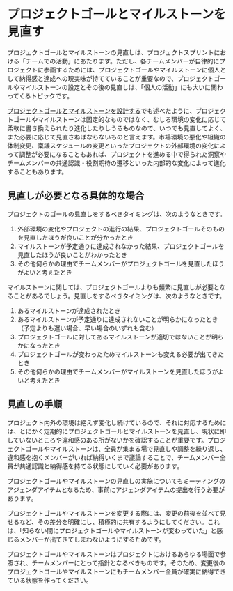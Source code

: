 # プロジェクトゴールとマイルストーンを見直す

プロジェクトゴールとマイルストーンの見直しは、プロジェクトスプリントにおける「チームでの活動」にあたります。ただし、各チームメンバーが自律的にプロジェクトに参画するためには、プロジェクトゴールやマイルストーンに個人として納得感と達成への現実味が持てていることが重要なので、プロジェクトゴールやマイルストーンの設定とその後の見直しは、「個人の活動」にも大いに関わってくるトピックです。

[プロジェクトゴールとマイルストーンを設計する](../../ja-v3.0.0-alpha/tutorial/section2-1.md)でも述べたように、プロジェクトゴールやマイルストーンは固定的なものではなく、むしろ環境の変化に応じて柔軟に書き換えられたり進化したりしうるものなので、いつでも見直してよく、また必要に応じて見直さねばならないものと言えます。市場環境の悪化や組織の体制変更、稟議スケジュールの変更といったプロジェクトの外部環境の変化によって調整が必要になることもあれば、プロジェクトを進める中で得られた洞察やチームメンバーの共通認識・役割期待の遷移といった内部的な変化によって進化することもあります。

## **見直しが必要となる具体的な場合**

プロジェクトのゴールの見直しをするべきタイミングは、次のようなときです。

1. 外部環境の変化やプロジェクトの進行の結果、プロジェクトゴールそのものを見直したほうが良いことが分かったとき
2. マイルストーンが予定通りに達成されなかった結果、プロジェクトゴールを見直したほうが良いことがわかったとき
3. その他何らかの理由でチームメンバーがプロジェクトゴールを見直したほうがよいと考えたとき

マイルストーンに関しては、プロジェクトゴールよりも頻繁に見直しが必要となることがあるでしょう。見直しをするべきタイミングは、次のようなときです。

1. あるマイルストーンが達成されたとき
2. あるマイルストーンが予定通りに達成されないことが明らかになったとき（予定よりも遅い場合、早い場合のいずれも含む）
3. プロジェクトゴールに対してあるマイルストーンが適切ではないことが明らかになったとき
4. プロジェクトゴールが変わったためマイルストーンも変える必要が出てきたとき
5. その他何らかの理由でチームメンバーがマイルストーンを見直したほうがよいと考えたとき

## **見直しの手順**

プロジェクト内外の環境は絶えず変化し続けているので、それに対応するためには、とにかく定期的にプロジェクトゴールとマイルストーンを見直し、現状に即していないところや違和感のある所がないかを確認することが重要です。プロジェクトゴールやマイルストーンは、全員が集まる場で見直しや調整を繰り返し、違和感を抱くメンバーがいれば納得いくまで議論することで、チームメンバー全員が共通認識と納得感を持てる状態にしていく必要があります。

プロジェクトゴールやマイルストーンの見直しの実施についてもミーティングのアジェンダアイテムとなるため、事前にアジェンダアイテムの提出を行う必要があります。

プロジェクトゴールやマイルストーンを変更する際には、変更の前後を並べて見せるなど、その差分を明確にし、積極的に共有するようにしてください。これは、「知らない間にプロジェクトゴールやマイルストーンが変わっていた」と感じるメンバーが出てきてしまわないようにするためです。

プロジェクトゴールやマイルストーンはプロジェクトにおけるあらゆる場面で参照され、チームメンバーにとって指針となるべきものです。そのため、変更後のプロジェクトゴールやマイルストーンにもチームメンバー全員が確実に納得できている状態を作ってください。
